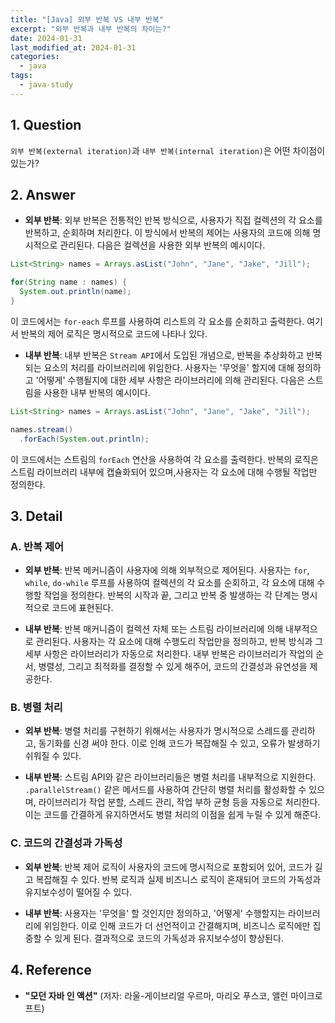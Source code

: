 ```yaml
---
title: "[Java] 외부 반복 VS 내부 반복"
excerpt: "외부 반복과 내부 반복의 차이는?"
date: 2024-01-31
last_modified_at: 2024-01-31
categories:
  - java
tags:
  - java-study
---
```


## 1. Question

`외부 반복(external iteration)`과 `내부 반복(internal iteration)`은 어떤 차이점이 있는가?

## 2. Answer

* **외부 반복**: 외부 반복은 전통적인 반복 방식으로, 사용자가 직접 컬렉션의 각 요소를 반복하고, 순회하며 처리한다. 이 방식에서 반복의 제어는 사용자의 코드에 의해 명시적으로 관리된다. 다음은 컬렉션을 사용한 외부 반복의 예시이다.

```java
List<String> names = Arrays.asList("John", "Jane", "Jake", "Jill");

for(String name : names) {
  System.out.println(name);
}
```

이 코드에서는 `for-each` 루프를 사용하여 리스트의 각 요소를 순회하고 출력한다. 여기서 반복의 제어 로직은 명시적으로 코드에 나타나 있다.

* **내부 반복**: 내부 반복은 `Stream API`에서 도입된 개념으로, 반복을 추상화하고 반복되는 요소의 처리를 라이브러리에 위임한다. 사용자는 '무엇을' 할지에 대해 정의하고 '어떻게' 수행될지에 대한 세부 사항은 라이브러리에 의해 관리된다. 다음은 스트림을 사용한 내부 반복의 예시이다.

```java
List<String> names = Arrays.asList("John", "Jane", "Jake", "Jill");

names.stream()
  .forEach(System.out.println);
```

이 코드에서는 스트림의 `forEach` 연산을 사용하여 각 요소를 출력한다. 반복의 로직은 스트림 라이브러리 내부에 캡슐화되어 있으며,사용자는 각 요소에 대해 수행될 작업만 정의한다.

## 3. Detail

### A. 반복 제어

* **외부 반복**: 반복 메커니즘이 사용자에 의해 외부적으로 제어된다. 사용자는 `for`, `while`, `do-while` 루프를 사용하여 컬렉션의 각 요소를 순회하고, 각 요소에 대해 수행할 작업을 정의한다. 반복의 시작과 끝, 그리고 반복 중 발생하는 각 단계는 명시적으로 코드에 표현된다.

* **내부 반복**: 반복 매커니즘이 컬렉션 자체 또는 스트림 라이브러리에 의해 내부적으로 관리된다. 사용자는 각 요소에 대해 수행도리 작업만을 정의하고, 반복 방식과 그 세부 사항은 라이브러리가 자동으로 처리한다. 내부 반복은 라이브러리가 작업의 순서, 병렬성, 그리고 최적화를 결정할 수 있게 해주어, 코드의 간결성과 유연성을 제공한다.

### B. 병렬 처리

* **외부 반복**: 병렬 처리를 구현하기 위해서는 사용자가 명시적으로 스레드를 관리하고, 동기화를 신경 써야 한다. 이로 인해 코드가 복잡해질 수 있고, 오류가 발생하기 쉬워질 수 있다.

* **내부 반복**: 스트림 API와 같은 라이브러리들은 병렬 처리를 내부적으로 지원한다. `.parallelStream()` 같은 메서드를 사용하여 간단히 병렬 처리를 활성화할 수 있으며, 라이브러리가 작업 분할, 스레드 관리, 작업 부하 균형 등을 자동으로 처리한다. 이는 코드를 간결하게 유지하면서도 병렬 처리의 이점을 쉽게 누릴 수 있게 해준다.

### C. 코드의 간결성과 가독성

* **외부 반복**: 반복 제어 로직이 사용자의 코드에 명시적으로 포함되어 있어, 코드가 길고 복잡해질 수 있다. 반복 로직과 실제 비즈니스 로직이 혼재되어 코드의 가독성과 유지보수성이 떨어질 수 있다.

* **내부 반복**: 사용자는 '무엇을' 할 것인지만 정의하고, '어떻게' 수행할지는 라이브러리에 위임한다. 이로 인해 코드가 더 선언적이고 간결해지며, 비즈니스 로직에만 집중할 수 있게 된다. 결과적으로 코드의 가독성과 유지보수성이 향상된다.

## 4. Reference

* **"모던 자바 인 액션"** (저자: 라울-게이브리얼 우르마, 마리오 푸스코, 앨런 마이크로프트)
